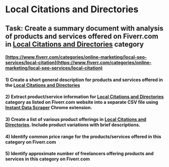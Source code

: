 # Local Citations and Directories
## Task: Create a summary document with analysis of products and services offered on Fiverr.com in [Local Citations and Directories](https://www.fiverr.com/categories/online-marketing/local-seo-services/local-citation) category
#### [https://www.fiverr.com/categories/online-marketing/local-seo-services/local-citation](https://www.fiverr.com/categories/online-marketing/local-seo-services/local-citation)
#### 1) Create a short general description for products and services offered in the [Local Citations and Directories](https://www.fiverr.com/categories/online-marketing/local-seo-services/local-citation)
#### 2) Extract product/service information for [Local Citations and Directories](https://www.fiverr.com/categories/online-marketing/local-seo-services/local-citation) category as listed on Fiverr.com website into a separate CSV file using [Instant Data Scraper](https://chrome.google.com/webstore/detail/instant-data-scraper/ofaokhiedipichpaobibbnahnkdoiiah) Chrome extension.
#### 3) Create a list of various product offerings in [Local Citations and Directories](https://www.fiverr.com/categories/online-marketing/local-seo-services/local-citation). Include product variations with brief descriptions.
#### 4) Identify common price range for the products/services offered in this category on Fiverr.com
#### 5) Identify approximate number of freelancers offering products and services in this category on Fiverr.com
